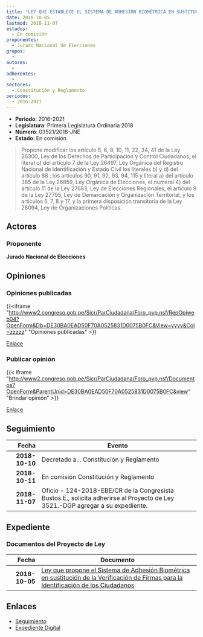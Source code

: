 ```yaml
---
title: "LEY QUE ESTABLECE EL SISTEMA DE ADHESIÓN BIOMÉTRICA EN SUSTITUCIÓN DE LA VERIFICACIÓN DE FIRMAS PARA LA IDENTIFICACIÓN DE LOS CIUDADANOS"
date: 2018-10-05
lastmod: 2018-11-07
estados: 
  - En comisión
proponentes: 
  - Jurado Nacional de Elecciones
grupos: 
  - 
autores: 
  - 
adherentes: 
  - 
sectores: 
  - Constitución y Reglamento
periodos: 
  - 2016-2021
---
```


- **Periodo**: 2016-2021
- **Legislatura**: Primera Legislatura Ordinaria 2018
- **Número**: 03521/2018-JNE
- **Estado**: En comisión

> Propone modificar los artículo 5, 6, 8, 10, 11, 22, 34, 41 de la Ley 26300, Ley de los Derechos de Participación y Control Ciudadanos, el literal o) del artículo 7 de la Ley 26497, Ley Orgánica del Registro Nacional de Identificación y Estado Civil los literales b) y d) del artículo 88 , los artículos 90, 91, 92, 93, 94, 115 y literal a) del artículo 385 de la Ley 26859, Ley Orgánica de Elecciones, el numeral 4) del artículo 11 de la Ley 27683, Ley de Elecciones Regionales, el artículo 9 de la Ley 27795, Ley de Demarcación y Organización Territorial, y los artículos 5, 7, 8 y 17, y la primera disposición transitoria de la Ley 28094, Ley de Organizaciones Políticas.


## Actores

### Proponente

**Jurado Nacional de Elecciones**


## Opiniones

### Opiniones publicadas

{{<iframe "http://www2.congreso.gob.pe/Sicr/ParCiudadana/Foro_pvp.nsf/RepOpiweb04?OpenForm&Db=DE30BA0EAD50F70A0525831D0075B0FC&View=yyyy&Col=zzzzz" "Opiniones publicadas" >}}

[Enlace](http://www2.congreso.gob.pe/Sicr/ParCiudadana/Foro_pvp.nsf/RepOpiweb04?OpenForm&Db=DE30BA0EAD50F70A0525831D0075B0FC&View=yyyy&Col=zzzzz)
### Publicar opinión

{{< iframe "http://www2.congreso.gob.pe/Sicr/ParCiudadana/Foro_pvp.nsf/Documentos?OpenForm&ParentUnid=DE30BA0EAD50F70A0525831D0075B0FC&view" "Brindar opinión" >}}

[Enlace](http://www2.congreso.gob.pe/Sicr/ParCiudadana/Foro_pvp.nsf/Documentos?OpenForm&ParentUnid=DE30BA0EAD50F70A0525831D0075B0FC&view)

## Seguimiento

| Fecha | Evento |
|------:|--------|
| **2018-10-10** | Decretado a... Constitución y Reglamento|
| **2018-10-11** | En comisión Constitución y Reglamento|
| **2018-11-07** | Oficio - 124-2018-EBE/CR de la Congresista Bustos E., solicita adherirse al Proyecto de Ley 3521.-DGP agregar a su expediente.|


## Expediente


### Documentos del Proyecto de Ley

| Fecha | Documento |
|------:|--------|
| **2018-10-05** | [Ley que propone el Sistema de Adhesión Biométrica en sustitución de la Verificación de Firmas para la Identificación de los Ciudadanos](http://www.leyes.congreso.gob.pe/Documentos/2016_2021/Proyectos_de_Ley_y_de_Resoluciones_Legislativas/PL0352120181005..pdf) |

## Enlaces 

- [Seguimiento](http://www2.congreso.gob.pe/Sicr/TraDocEstProc/CLProLey2016.nsf/f7fff46988ca05b1052578e100829cc7/ce737091a66005f10525831d0073fe10?OpenDocument)
- [Expediente Digital](http://www2.congreso.gob.pe/Sicr/TraDocEstProc/CLProLey2016.nsf/f7fff46988ca05b1052578e100829cc7/ce737091a66005f10525831d0073fe10?OpenDocument&Click=05257FB7005EB655.eb71d0cf91d8294e05256cdf006b5706/$Body/0.1C6C)
